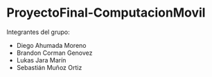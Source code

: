 # ProyectoFinal-ComputacionMovil

Integrantes del grupo:
  * Diego Ahumada Moreno
  * Brandon Corman Genovez
  * Lukas Jara Marín
  * Sebastián Muñoz Ortiz
